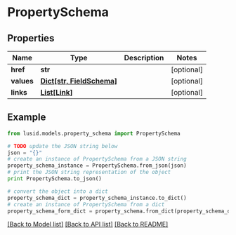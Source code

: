 # PropertySchema


## Properties
Name | Type | Description | Notes
------------ | ------------- | ------------- | -------------
**href** | **str** |  | [optional] 
**values** | [**Dict[str, FieldSchema]**](FieldSchema.md) |  | [optional] 
**links** | [**List[Link]**](Link.md) |  | [optional] 

## Example

```python
from lusid.models.property_schema import PropertySchema

# TODO update the JSON string below
json = "{}"
# create an instance of PropertySchema from a JSON string
property_schema_instance = PropertySchema.from_json(json)
# print the JSON string representation of the object
print PropertySchema.to_json()

# convert the object into a dict
property_schema_dict = property_schema_instance.to_dict()
# create an instance of PropertySchema from a dict
property_schema_form_dict = property_schema.from_dict(property_schema_dict)
```
[[Back to Model list]](../README.md#documentation-for-models) [[Back to API list]](../README.md#documentation-for-api-endpoints) [[Back to README]](../README.md)


